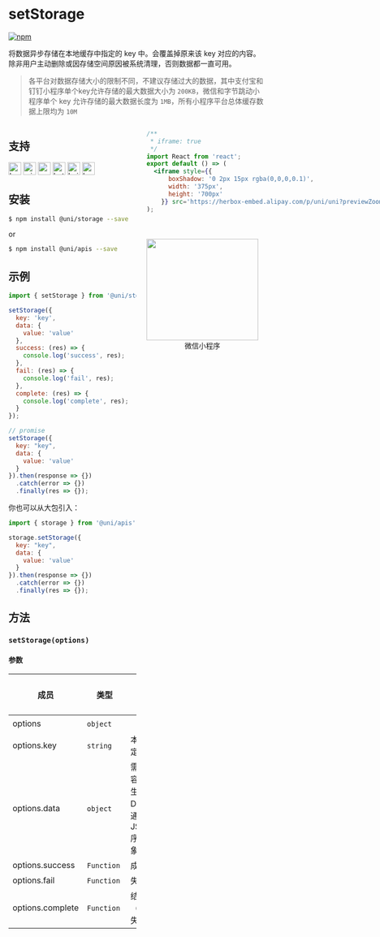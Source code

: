 # setStorage 


[![npm](https://img.shields.io/npm/v/@uni/storage.svg)](https://www.npmjs.com/package/@uni/storage)


将数据异步存储在本地缓存中指定的 key 中。会覆盖掉原来该 key 对应的内容。除非用户主动删除或因存储空间原因被系统清理，否则数据都一直可用。

> 各平台对数据存储大小的限制不同，不建议存储过大的数据，其中支付宝和钉钉小程序单个key允许存储的最大数据大小为 `200KB`，微信和字节跳动小程序单个 key 允许存储的最大数据长度为 `1MB`，所有小程序平台总体缓存数据上限均为 `10M`

<div style="display: flex;flex-direction: row;justify-content: space-between;">
<div style="margin-right: 20px;max-width: 50%;">

## 支持

<img alt="browser" src="https://gw.alicdn.com/tfs/TB1uYFobGSs3KVjSZPiXXcsiVXa-200-200.svg" width="25px" height="25px" /> <img alt="miniApp" src="https://gw.alicdn.com/tfs/TB1bBpmbRCw3KVjSZFuXXcAOpXa-200-200.svg" width="25px" height="25px" title="ali miniprogram" /> <img alt="wechatMiniprogram" src="https://img.alicdn.com/tfs/TB1slcYdxv1gK0jSZFFXXb0sXXa-200-200.svg" width="25px" height="25px" title="wechatMiniprogram" /> <img alt="bytedanceMicroApp" src="https://gw.alicdn.com/tfs/TB1jFtVzO_1gK0jSZFqXXcpaXXa-200-200.svg" width="25px" height="25px" title="bytedanceMicroApp" /> <img alt="baiduSmartProgram" src="https://img.alicdn.com/imgextra/i4/O1CN01jngdBb24yGv2Fu34G_!!6000000007459-2-tps-200-200.png" width="25px" height="25px" title="百度小程序" /> <img alt="kuaiShouMiniProgram" src="https://gw.alicdn.com/imgextra/i4/O1CN01kzmJMM24jcFEzp5Wv_!!6000000007427-2-tps-200-200.png" width="25px" height="25px" title="快手小程序" />

## 安装

```bash
$ npm install @uni/storage --save
```
or
```bash
$ npm install @uni/apis --save
```
## 示例

```javascript
import { setStorage } from '@uni/storage';

setStorage({
  key: 'key',
  data: {
    value: 'value'
  },
  success: (res) => {
    console.log('success', res);
  },
  fail: (res) => {
    console.log('fail', res);
  },
  complete: (res) => {
    console.log('complete', res);
  }
});

// promise
setStorage({
  key: "key",
  data: {
    value: 'value'
  }
}).then(response => {})
  .catch(error => {})
  .finally(res => {});
```

你也可以从大包引入：
```js
import { storage } from '@uni/apis';

storage.setStorage({
  key: "key",
  data: {
    value: 'value'
  }
}).then(response => {})
  .catch(error => {})
  .finally(res => {});
```

## 方法

### `setStorage(options)`

#### 参数

| 成员 | 类型 | 描述 | 必选 | 默认值 |
| --- | --- | --- | --- | --- |
| options | `object`  |  | ✔️ | - |
| options.key | `string`  | 本地缓存中指定的 key | ✔️ |  - |
| options.data | `object`  | 需要存储的内容。只支持原生类型、Date、及能够通过JSON.stringify序列化的对象。 | ✔️ | - |
| options.success | `Function`  | 成功的回调 | ✘ | - |
| options.fail | `Function`  | 失败的回调 | ✘ | - |
| options.complete | `Function`  | 结束的回调 （调用成功、失败都会执行） | ✘ | - |

</div>
<div>

```jsx | inline
/**
 * iframe: true
 */
import React from 'react';
export default () => (
  <iframe style={{
      boxShadow: '0 2px 15px rgba(0,0,0,0.1)',
      width: '375px',
      height: '700px'
    }} src='https://herbox-embed.alipay.com/p/uni/uni?previewZoom=100&view=preview&defaultPage=pages/storage/index&topSlider=false'></iframe>
);
```

<div style="display: flex;margin-top: 50px;">
  <div>
    <img src="https://img.alicdn.com/imgextra/i2/O1CN01uDGumH1UwbI5mxYOZ_!!6000000002582-0-tps-646-638.jpg" width="220" height="200" />
    <div style="text-align: center;">微信小程序</div>
  </div>
</div>

</div>
</div>
